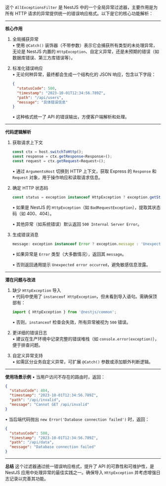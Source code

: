 这个 `AllExceptionsFilter` 是 NestJS 中的一个全局异常过滤器，主要作用是为所有 HTTP 请求的异常提供统一的错误响应格式。以下是它的核心功能解析：

---

**核心作用**
1. 全局捕获异常  
   • 使用 `@Catch()` 装饰器（不带参数）表示它会捕获所有类型的未处理异常，无论是 NestJS 内置的 `HttpException`、自定义异常，还是未预期的错误（如数据库错误、第三方库错误等）。


2. 标准化错误响应  
   • 无论何种异常，最终都会生成一个结构化的 JSON 响应，包含以下字段：

     ```json
     {
       "statusCode": 500,
       "timestamp": "2023-10-01T12:34:56.789Z",
       "path": "/api/users",
       "message": "具体错误信息"
     }
     ```
   • 这种格式统一了 API 的错误输出，方便客户端解析和处理。


---

**代码逻辑解析**
1. 获取请求上下文  
   ```typescript
   const ctx = host.switchToHttp();
   const response = ctx.getResponse<Response>();
   const request = ctx.getRequest<Request>();
   ```
   • 通过 `ArgumentsHost` 切换到 HTTP 上下文，获取 Express 的 `Response` 和 `Request` 对象，用于操作响应和读取请求信息。


2. 确定 HTTP 状态码  
   ```typescript
   const status = exception instanceof HttpException ? exception.getStatus() : 500;
   ```
   • 如果是 NestJS 的 `HttpException`（如 `BadRequestException`），提取其状态码（如 400、404）。

   • 其他异常（如系统错误）默认返回 `500 Internal Server Error`。


3. 生成错误消息  
   ```typescript
   message: exception instanceof Error ? exception.message : 'Unexpected error occurred'
   ```
   • 如果异常是 `Error` 类型（大多数情况），返回其 `message`。

   • 否则返回通用提示 `Unexpected error occurred`，避免敏感信息泄露。


---

**潜在问题与改进**
1. 缺少 `HttpException` 导入  
   • 代码中使用了 `instanceof HttpException`，但未看到导入语句。需确保顶部有：

     ```typescript
     import { HttpException } from '@nestjs/common';
     ```
   • 否则，`instanceof` 检查会失效，所有异常被视为 `500` 错误。


2. 更详细的错误日志  
   • 建议在生产环境中记录完整的错误堆栈（如 `console.error(exception)`），便于排查问题。


3. 自定义异常支持  
   • 如需区分业务自定义异常，可扩展 `@Catch()` 参数或添加额外判断逻辑。


---

**使用场景示例**
• 当用户访问不存在的路由时，返回：

  ```json
  {
    "statusCode": 404,
    "timestamp": "2023-10-01T12:34:56.789Z",
    "path": "/api/invalid",
    "message": "Cannot GET /api/invalid"
  }
  ```
• 当后端代码抛出 `new Error('Database connection failed')` 时，返回：

  ```json
  {
    "statusCode": 500,
    "timestamp": "2023-10-01T12:34:56.789Z",
    "path": "/api/data",
    "message": "Database connection failed"
  }
  ```

---

**总结**
这个过滤器通过统一错误响应格式，提升了 API 的可靠性和可维护性，是 NestJS 应用中处理异常的最佳实践之一。确保导入 `HttpException` 并考虑增强日志记录以完善其功能。